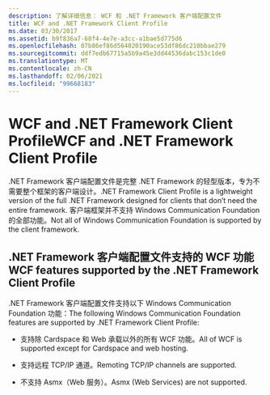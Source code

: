 ```yaml
---
description: 了解详细信息： WCF 和 .NET Framework 客户端配置文件
title: WCF and .NET Framework Client Profile
ms.date: 03/30/2017
ms.assetid: b9f836a7-68f4-4e7e-a3cc-a1bae5d775d6
ms.openlocfilehash: 07b86ef86d564020190ace53df86dc210bbae279
ms.sourcegitcommit: ddf7edb67715a5b9a45e3dd44536dabc153c1de0
ms.translationtype: MT
ms.contentlocale: zh-CN
ms.lasthandoff: 02/06/2021
ms.locfileid: "99668183"
---
```

# <a name="wcf-and-net-framework-client-profile"></a><span data-ttu-id="07c21-103">WCF and .NET Framework Client Profile</span><span class="sxs-lookup"><span data-stu-id="07c21-103">WCF and .NET Framework Client Profile</span></span>

<span data-ttu-id="07c21-104">.NET Framework 客户端配置文件是完整 .NET Framework 的轻型版本，专为不需要整个框架的客户端设计。</span><span class="sxs-lookup"><span data-stu-id="07c21-104">.NET Framework Client Profile is a lightweight version of the full .NET Framework designed for clients that don’t need the entire framework.</span></span> <span data-ttu-id="07c21-105">客户端框架并不支持 Windows Communication Foundation 的全部功能。</span><span class="sxs-lookup"><span data-stu-id="07c21-105">Not all of Windows Communication Foundation is supported by the client framework.</span></span>  
  
## <a name="wcf-features-supported-by-the-net-framework-client-profile"></a><span data-ttu-id="07c21-106">.NET Framework 客户端配置文件支持的 WCF 功能</span><span class="sxs-lookup"><span data-stu-id="07c21-106">WCF features supported by the .NET Framework Client Profile</span></span>  

 <span data-ttu-id="07c21-107">.NET Framework 客户端配置文件支持以下 Windows Communication Foundation 功能：</span><span class="sxs-lookup"><span data-stu-id="07c21-107">The following Windows Communication Foundation features are supported by .NET Framework Client Profile:</span></span>  
  
- <span data-ttu-id="07c21-108">支持除 Cardspace 和 Web 承载以外的所有 WCF 功能。</span><span class="sxs-lookup"><span data-stu-id="07c21-108">All of WCF is supported except for Cardspace and web hosting.</span></span>  
  
- <span data-ttu-id="07c21-109">支持远程 TCP/IP 通道。</span><span class="sxs-lookup"><span data-stu-id="07c21-109">Remoting TCP/IP channels are supported.</span></span>  
  
- <span data-ttu-id="07c21-110">不支持 Asmx（Web 服务）。</span><span class="sxs-lookup"><span data-stu-id="07c21-110">Asmx (Web Services) are not supported.</span></span>
